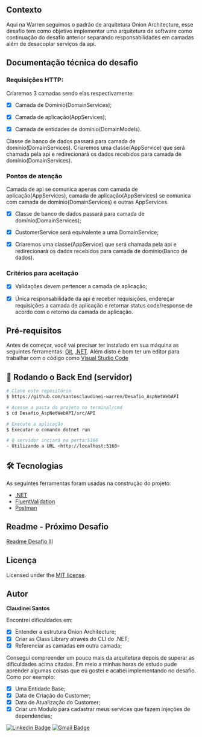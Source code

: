 ## Contexto
Aqui na Warren seguimos o padrão de arquitetura Onion Architecture, esse desafio tem como objetivo implementar uma arquitetura de software como continuação do desafio anterior separando responsabilidades em camadas além de desacoplar serviços da api.

## Documentação técnica do desafio

### Requisições HTTP:
Criaremos 3 camadas sendo elas respectivamente:

- [x] Camada de Domínio(DomainServices);

- [x] Camada de aplicação(AppServices);

- [x] Camada de entidades de domínio(DomainModels).

Classe de banco de dados passará para camada de domínio(DomainServices).
Criaremos uma classe(AppService) que será chamada pela api e redirecionará os dados recebidos para camada de domínio(DomainServices).

### Pontos de atenção
Camada de api se comunica apenas com camada de aplicação(AppServices), camada de aplicação(AppServices) se comunica com camada de domínio(DomainServices) e outras AppServices.

- [x] Classe de banco de dados passará para camada de domínio(DomainServices);

- [x] CustomerService será equivalente a uma DomainService;

- [x] Criaremos uma classe(AppService) que será chamada pela api e redirecionará os dados recebidos para camada de domínio(Banco de dados).

### Critérios para aceitação

- [x] Validações devem pertencer a camada de aplicação;

- [x] Única responsabilidade da api é receber requisições, endereçar requisições a camada de aplicação e retornar status code/response de acordo com o retorno da camada de aplicação.

## Pré-requisitos

Antes de começar, você vai precisar ter instalado em sua máquina as seguintes ferramentas:
[Git](https://git-scm.com), [.NET](https://dotnet.microsoft.com/en-us/download). 
Além disto é bom ter um editor para trabalhar com o código como [Visual Studio Code](https://code.visualstudio.com/download)

## 🎲 Rodando o Back End (servidor)

```bash
# Clone este repositório
$ https://github.com/santosclaudinei-warren/Desafio_AspNetWebAPI

# Acesse a pasta do projeto no terminal/cmd
$ cd Desafio_AspNetWebAPI/src/API

# Execute a aplicação
$ Executar o comando dotnet run 

# O servidor inciará na porta:5160 
- Utilizando a URL <http://localhost:5160>
```

## 🛠 Tecnologias

As seguintes ferramentas foram usadas na construção do projeto:

- [.NET](https://dotnet.microsoft.com/en-us/)
- [FluentValidation](https://docs.fluentvalidation.net/en/latest/)
- [Postman](https://www.postman.com/downloads/)

## Readme - Próximo Desafio

[Readme Desafio III](README3.md)

## Licença

Licensed under the [MIT license](LICENSE).

## Autor

<b>Claudinei Santos</b>

Encontrei dificuldades em:

- [x] Entender a estrutura Onion Architecture;
- [x] Criar as Class Library através do CLI do .NET;
- [x] Referenciar as camadas em outra camada;

Consegui compreender um pouco mais da arquitetura depois de superar as dificuldades acima citadas.
Em meio a minhas horas de estudo pude aprender algumas coisas que eu gostei e acabei implementando no desafio. Como por exemplo:

- [x] Uma Entidade Base;
- [x] Data de Criação do Customer;
- [x] Data de Atualização do Customer;
- [x] Criar um Modulo para cadastrar meus services que fazem injeções de dependencias;

[![Linkedin Badge](https://img.shields.io/badge/-Claudinei-blue?style=flat-square&logo=Linkedin&logoColor=white&link=https://www.linkedin.com/in/claudinei-santos-ti/)](https://www.linkedin.com/in/claudinei-santos-ti/)
[![Gmail Badge](https://img.shields.io/badge/-santos.devclaudinei@gmail.com-c14438?style=flat-square&logo=Gmail&logoColor=white&link=mailto:santos.devclaudinei@gmail.com)](mailto:claudinei.santos@warren.com.br)
